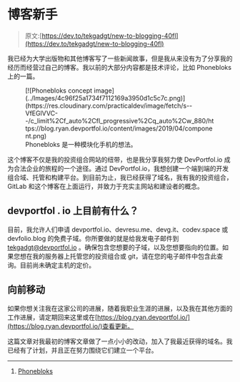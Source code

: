 # 博客新手

> 原文:[https://dev.to/tekgadgt/new-to-blogging-40fl](https://dev.to/tekgadgt/new-to-blogging-40fl)

我已经为大学出版物和其他博客写了一些新闻故事，但是我从来没有为了分享我的经历而经营过自己的博客。我以前的大部分内容都是技术评论，比如 Phonebloks 上的一篇。

<figure>[![Phonebloks concept image](../Images/4c96f25a1734f7112169a3950d1c5c7c.png)](https://res.cloudinary.com/practicaldev/image/fetch/s--VfEGlVVC--/c_limit%2Cf_auto%2Cfl_progressive%2Cq_auto%2Cw_880/https://blog.ryan.devportfol.io/content/images/2019/04/component.png) 

<figcaption>Phonebloks 是一种模块化手机的想法。</figcaption>

</figure>

这个博客不仅是我的投资组合网站的纽带，也是我分享我努力使 DevPortfol.io 成为合法企业的旅程的一个途径。通过 DevPortfol.io，我想创建一个端到端的开发组合域、托管和构建平台。到目前为止，我已经获得了域名，我有我的投资组合，GitLab 和这个博客在上面运行，并致力于充实主网站和建设者的概念。

## devportfol . io 上目前有什么？

目前，我允许人们申请 devportfol.io、devresu.me、devg.it、codev.space 或 devfolio.blog 的免费子域。你所要做的就是给我发电子邮件到 [tekgadgt@devportfol.io](mailto:tekgadgt@devportfol.io) 。确保包含您想要的子域，以及您想要指向的位置。如果您想在我的服务器上托管您的投资组合或 git，请在您的电子邮件中包含此查询。目前尚未确定主机的定价。

## [](#moving-forward)向前移动

如果你想关注我在这家公司的进展，随着我职业生涯的进展，以及我在其他方面的工作进展，请定期回来这里或在[https://blog.ryan.devportfol.io/](https://blog.ryan.devportfol.io/)查看更新。

这篇文章对我最初的博客文章做了一点小小的改动，加入了我最近获得的域名。我已经有了计划，并且正在努力围绕它们建立一个平台。

* * *

1.  [Phonebloks](https://phonebloks.com/)